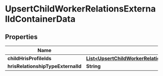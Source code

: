 

# UpsertChildWorkerRelationsExternalIdContainerData


## Properties

| Name | Type | Description | Notes |
|------------ | ------------- | ------------- | -------------|
|**childHrisProfileIds** | [**List&lt;UpsertChildWorkerRelationsExternalIdContainerDataChildHrisProfileIdsInner&gt;**](UpsertChildWorkerRelationsExternalIdContainerDataChildHrisProfileIdsInner.md) |  |  |
|**hrisRelationshipTypeExternalId** | **String** |  |  [optional] |



